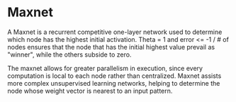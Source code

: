 # Maxnet
A Maxnet is a recurrent competitive one-layer network used to determine which node has the highest initial activation.
Theta = 1 and error <= -1 / # of nodes ensures that the node that has the initial highest value prevail as "winner",
while the others subside to zero.

The maxnet allows for greater parallelism in execution, since every computation is local to each node rather than centralized. Maxnet assists more complex unsupervised learning networks, helping to determine the node whose weight vector is nearest to an input pattern.
